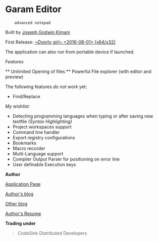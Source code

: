 # Garam Editor

    	advanced notepad

Built by [Joseph Godwin Kimani](https://github.com/Gochojr)

First Release: [_~Dvorty girl~_  <2016-08-01> [x64/x32]](https://garameditor.codeplex.com/)

The application can also run from portable device if launched. 

*Features*

** Unlimited Opening of files
** Powerful File explorer (with editor and preview)

The following features *do not* work yet:

* Find/Replace

*My wishlist:*

* Detecting programming languages when typing or after saving new textfile *(Syntax Highlighting)*
* Project workspaces support
* Command line handler 
* Export registry configurations
* Bookmarks
* Macro recorder
* Multi-Language support
* Compiler Output Parser for positioning on error line
* User definable Execution keys

**Author**

[Application Page](http://gochojr.github.io/blogsite/Garam-Editor/)

[Author's blog](http://gochojr.github.io/blogsite)

[Other blog](https://gochojr.herokuapp.com)

[Author's Resume](http://gochojr.github.io)


**Trading under**


> CodeSink Distributed Developers
